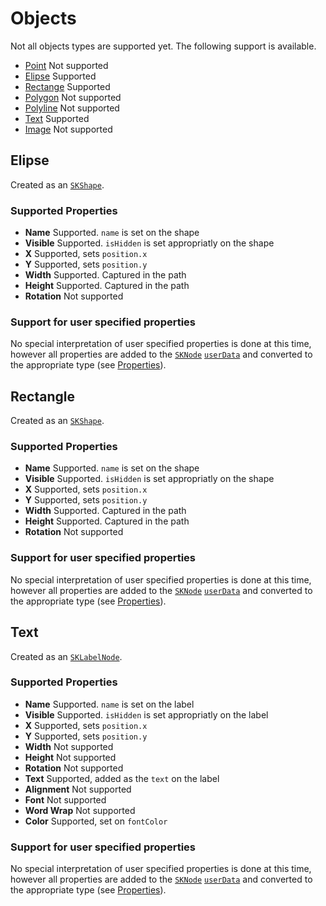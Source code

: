 #  Objects

Not all objects types are supported yet. The following support is available. 

 - [Point](#point) Not supported
 - [Elipse](#elipse) Supported
 - [Rectange](#rectangle) Supported
 - [Polygon](#polygon) Not supported
 - [Polyline](#polyline) Not supported
 - [Text](#text) Supported
 - [Image](#image) Not supported
 
 ## <a name="elipse">Elipse</a>
 Created as an  [`SKShape`](https://developer.apple.com/documentation/spritekit/skshape). 

 ### Supported Properties

  - __Name__ Supported. `name` is set on the shape 
  - __Visible__ Supported. `isHidden` is set appropriatly on the shape
  - __X__ Supported, sets `position.x`
  - __Y__ Supported, sets `position.y` 
  - __Width__ Supported. Captured in the path
  - __Height__ Supported. Captured in the path
  - __Rotation__ Not supported

 ### Support for user specified properties

 No special interpretation of user specified properties is done at this time, however all properties are added to the  [`SKNode`](https://developer.apple.com/documentation/spritekit/skscene) [`userData`](https://developer.apple.com/documentation/spritekit/sknode/1483121-userdata?language=swift) and converted to the appropriate type (see [Properties](Properties.md)). 

## <a name="rectangle">Rectangle</a>
Created as an  [`SKShape`](https://developer.apple.com/documentation/spritekit/skshape). 

### Supported Properties

 - __Name__ Supported. `name` is set on the shape 
 - __Visible__ Supported. `isHidden` is set appropriatly on the shape
 - __X__ Supported, sets `position.x`
 - __Y__ Supported, sets `position.y` 
 - __Width__ Supported. Captured in the path
 - __Height__ Supported. Captured in the path
 - __Rotation__ Not supported

### Support for user specified properties

No special interpretation of user specified properties is done at this time, however all properties are added to the  [`SKNode`](https://developer.apple.com/documentation/spritekit/skscene) [`userData`](https://developer.apple.com/documentation/spritekit/sknode/1483121-userdata?language=swift) and converted to the appropriate type (see [Properties](Properties.md)). 

## <a name="text">Text</a>
Created as an  [`SKLabelNode`](https://developer.apple.com/documentation/spritekit/sklabelnode). 

### Supported Properties

 - __Name__ Supported. `name` is set on the label
 - __Visible__ Supported. `isHidden` is set appropriatly on the label
 - __X__ Supported, sets `position.x`
 - __Y__ Supported, sets `position.y` 
 - __Width__ Not supported
 - __Height__ Not supported
 - __Rotation__ Not supported
 - __Text__ Supported, added as the `text` on the label
 - __Alignment__ Not supported
 - __Font__ Not supported
 - __Word Wrap__ Not supported
 - __Color__ Supported, set on `fontColor`

### Support for user specified properties

No special interpretation of user specified properties is done at this time, however all properties are added to the  [`SKNode`](https://developer.apple.com/documentation/spritekit/skscene) [`userData`](https://developer.apple.com/documentation/spritekit/sknode/1483121-userdata?language=swift) and converted to the appropriate type (see [Properties](Properties.md)). 

